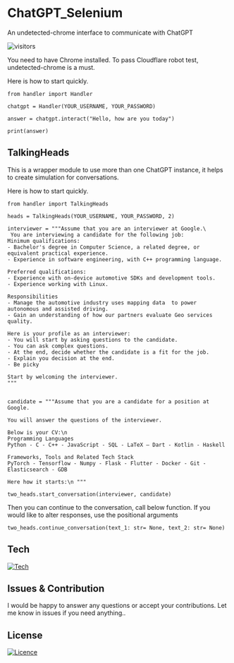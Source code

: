 # ChatGPT_Selenium
An undetected-chrome interface to communicate with ChatGPT

![visitors](https://visitor-badge.glitch.me/badge?page_id=ugorsahin.ChatGPT_Selenium&left_color=grey&right_color=purple)

You need to have Chrome installed.
To pass Cloudflare robot test, undetected-chrome is a must.

Here is how to start quickly.

```
from handler import Handler

chatgpt = Handler(YOUR_USERNAME, YOUR_PASSWORD)

answer = chatgpt.interact("Hello, how are you today")

print(answer)
```

## TalkingHeads

This is a wrapper module to use more than one ChatGPT instance, it helps to create simulation for conversations.

Here is how to start quickly.

```
from handler import TalkingHeads

heads = TalkingHeads(YOUR_USERNAME, YOUR_PASSWORD, 2)

interviewer = """Assume that you are an interviewer at Google.\
 You are interviewing a candidate for the following job:
Minimum qualifications:
- Bachelor's degree in Computer Science, a related degree, or equivalent practical experience.
- Experience in software engineering, with C++ programming language.

Preferred qualifications:
- Experience with on-device automotive SDKs and development tools.
- Experience working with Linux.

Responsibilities
- Manage the automotive industry uses mapping data  to power autonomous and assisted driving.
- Gain an understanding of how our partners evaluate Geo services quality.

Here is your profile as an interviewer:
- You will start by asking questions to the candidate.
- You can ask complex questions.
- At the end, decide whether the candidate is a fit for the job.
- Explain you decision at the end.
- Be picky

Start by welcoming the interviewer.
"""


candidate = """Assume that you are a candidate for a position at Google.

You will answer the questions of the interviewer. 

Below is your CV:\n
Programming Languages
Python - C - C++ - JavaScript - SQL - LaTeX – Dart - Kotlin - Haskell

Frameworks, Tools and Related Tech Stack
PyTorch - Tensorflow - Numpy - Flask - Flutter - Docker - Git - Elasticsearch - GDB

Here how it starts:\n """

two_heads.start_conversation(interviewer, candidate)
```
Then you can continue to the conversation, call below function.
If you would like to alter responses, use the positional arguments

```
two_heads.continue_conversation(text_1: str= None, text_2: str= None)
```
## Tech
[![Tech](https://skillicons.dev/icons?i=py,selenium&perline=11)](https://skillicons.dev)

## Issues & Contribution

I would be happy to answer any questions or accept your contributions. Let me know in issues if you need anything..

## License

[![Licence](https://img.shields.io/github/license/Ileriayo/markdown-badges?style=for-the-badge)](LICENSE)

